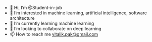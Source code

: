 - 👋 Hi, I’m @Student-in-job
- 👀 I’m interested in machine learning, artificial intelligence, software architecture
- 🌱 I’m currently learning machine learning
- 💞️ I’m looking to collaborate on deep learning
- 📫 How to reach me vitalik.pak@gmail.com

<!---
Student-in-job/Student-in-job is a ✨ special ✨ repository because its `README.md` (this file) appears on your GitHub profile.
You can click the Preview link to take a look at your changes.
--->
